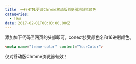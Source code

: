 ```yaml
---
title: 一行HTML更改Chrome移动版浏览器地址栏颜色
categories:
  - 代码
date: 2017-02-01T00:00:00.000Z
---
```


添加如下代码至网页的头部即可<!--more-->，conect接受颜色名和16进制颜色。

``` html
<meta name="theme-color" content="YourColor">
```

仅对移动版Chrome浏览器有效！
